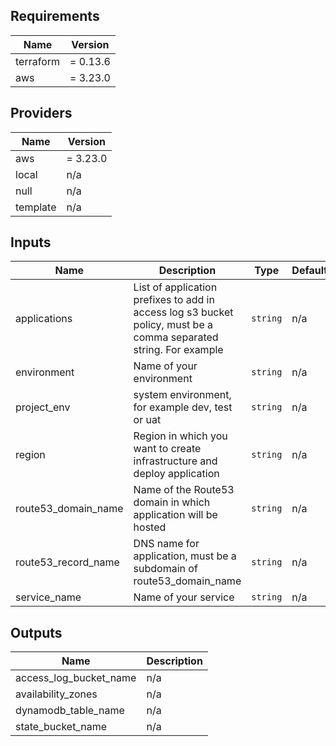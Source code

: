 ## Requirements

| Name | Version |
|------|---------|
| terraform | = 0.13.6 |
| aws | = 3.23.0 |

## Providers

| Name | Version |
|------|---------|
| aws | = 3.23.0 |
| local | n/a |
| null | n/a |
| template | n/a |

## Inputs

| Name | Description | Type | Default | Required |
|------|-------------|------|---------|:--------:|
| applications | List of application prefixes to add in access log s3 bucket policy, must be a comma separated string. For example | `string` | n/a | yes |
| environment | Name of your environment | `string` | n/a | yes |
| project\_env | system environment, for example dev, test or uat | `string` | n/a | yes |
| region | Region in which you want to create infrastructure and deploy application | `string` | n/a | yes |
| route53\_domain\_name | Name of the Route53 domain in which application will be hosted | `string` | n/a | yes |
| route53\_record\_name | DNS name for application, must be a subdomain of route53\_domain\_name | `string` | n/a | yes |
| service\_name | Name of your service | `string` | n/a | yes |

## Outputs

| Name | Description |
|------|-------------|
| access\_log\_bucket\_name | n/a |
| availability\_zones | n/a |
| dynamodb\_table\_name | n/a |
| state\_bucket\_name | n/a |
